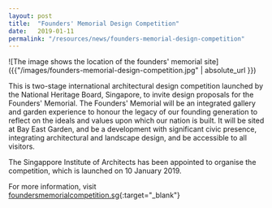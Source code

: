 ```yaml
---
layout: post
title:  "Founders' Memorial Design Competition"
date:   2019-01-11
permalink: "/resources/news/founders-memorial-design-competition"
---
```

![The image shows the location of the founders' memorial site]({{"/images/founders-memorial-design-competition.jpg" | absolute_url }})

This is two-stage international architectural design competition launched by the National Heritage Board, Singapore, to invite design proposals for the Founders' Memorial. The Founders' Memorial will be an integrated gallery and garden experience to honour the legacy of our founding generation to reflect on the ideals and values upon which our nation is built. It will be sited at Bay East Garden, and be a development with significant civic presence, integrating architectural and landscape design, and be accessible to all visitors. 

The Singappore Institute of Architects has been appointed to organise the competition, which is launched on 10 January 2019.

For more information, visit [foundersmemorialcompetition.sg](foundersmemorialcompetition.sg){:target="_blank"} 


